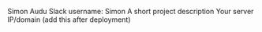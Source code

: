 Simon Audu
Slack username: Simon
A short project description
Your server IP/domain (add this after deployment)
